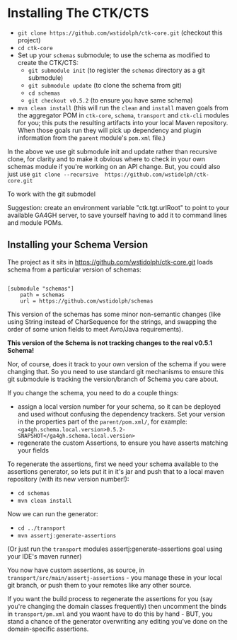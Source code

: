 # Installing The CTK/CTS

- `git clone https://github.com/wstidolph/ctk-core.git` (checkout this project)
- `cd ctk-core`
- Set up your `schemas` submodule; to use the schema as modified to create the
  CTK/CTS: 
    - `git submodule init` (to register the `schemas` directory as a git submodule)
    - `git submodule update` (to clone the schema from git)
    - `cd schemas`
    - `git checkout v0.5.2` (to ensure you have same schema)
- `mvn clean install` (this will run the `clean` and `install` maven goals from the aggregator POM in `ctk-core`, `schema`, `transport` and `ctk-cli` modules for you; this puts the resulting artifacts into your local Maven repository. When those goals run they will pick up dependency and plugin information from the `parent` module's `pom.xml` file.)

In the above we use git submodule init and update rather than recursive clone,
for clarity and to make it obvious where to check in your own schemas module
if you're working on an API change. But, you could also just use
`git clone --recursive  https://github.com/wstidolph/ctk-core.git`

To work with the git submodel 

Suggestion: create an environment variable "ctk.tgt.urlRoot"
to point to your available GA4GH server, to save yourself having to add it to
command lines and module POMs.

## Installing your Schema Version
The project as it sits in https://github.com/wstidolph/ctk-core.git loads schema
from a particular version of schemas:

```

[submodule "schemas"]
	path = schemas
	url = https://github.com/wstidolph/schemas

```

This version of the schemas has some minor non-semantic changes
(like using String instead of CharSequence for the strings, and swapping the order
of some union fields to meet Avro/Java requirements). 

**This version of the Schema is not tracking changes to the real v0.5.1 Schema!**

Nor, of course, does it track to your own version of the schema if you were changing that.
So you need to use standard git mechanisms to ensure this git submodule is tracking
the version/branch of Schema you care about.

If you change the schema, you need to do a couple things:

- assign a local version number for your schema, so it can be deployed and used
without confusing the dependency trackers. Set your version in the properties part of
the `parent/pom.xml/`, for example: `<ga4gh.schema.local.version>0.5.2-SNAPSHOT</ga4gh.schema.local.version>`
- regenerate the custom Assertions, to ensure you have asserts matching your fields

To regenerate the assertions, first we need your schema available to the
assertions generator, so lets put it in it's jar and push that to a local maven
repository (with its new version number!):

- `cd schemas`
- `mvn clean install`

Now we can run the generator:

- `cd ../transport`
- `mvn assertj:generate-assertions`

(Or just run the `transport` modules assertj:generate-assertions goal using your IDE's maven runner)

You now have custom assertions, as source, in `transport/src/main/assertj-assertions` - you
manage these in your local git branch, or push them to your remotes like any other source.

If you want the build process to regenerate the assertions for you (say you're changing the
domain classes frequently) then uncomment the binds in `transport/pm.xml` and you waont have
to do this by hand - BUT, you stand a chance of the generator overwriting any editing
you've done on the domain-specific assertions.
